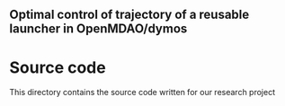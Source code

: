 ## Optimal control of trajectory of a reusable launcher in OpenMDAO/dymos

# Source code

This directory contains the source code written for our research project
